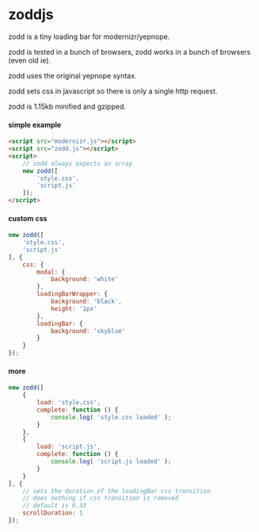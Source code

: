 zoddjs
======

zodd is a tiny loading bar for modernizr/yepnope.

zodd is tested in a bunch of browsers, zodd works in a bunch of browsers (even old ie).

zodd uses the original yepnope syntax.

zodd sets css in javascript so there is only a single http request.

zodd is 1.15kb minified and gzipped.

#### simple example
```html
<script src="modernizr.js"></script>
<script src="zodd.js"></script>
<script>
	// zodd always expects an array
	new zodd([
		'style.css',
		'script.js'
	]);
</script>
```

#### custom css
```javascript
new zodd([
	'style.css',
	'script.js'
], {
	css: {
		modal: {
			background: 'white'
		},
		loadingBarWrapper: {
			background: 'black',
			height: '1px'
		},
		loadingBar: {
			background: 'skyblue'
		}
	}
});
```

#### more
```javascript
new zodd([
	{
		load: 'style.css',
		complete: function () {
			console.log( 'style.css loaded' );
		}
	},
	{
		load: 'script.js',
		complete: function () {
			console.log( 'script.js loaded' );
		}
	}
], {
	// sets the duration of the loadingBar css transition
	// does nothing if css transition is removed
	// default is 0.33
	scrollDuration: 1
});
```
